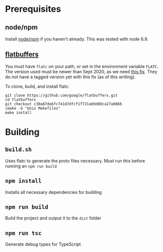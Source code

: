 # Prerequisites

## node/npm

Install [node/npm](https://nodejs.org/en/download/) if you haven't already. This was tested with node 6.9.

## [flatbuffers](https://github.com/google/flatbuffers)

You must have `flatc` on your path, or set in the environment variable `FLATC`. The version used must be newer than Sept 2020, as we need [this fix](https://github.com/google/flatbuffers/commit/c30a87de6fc741d7dfcf1f721a69d89ca27a0866). They do not have a tagged version yet with this fix (as of this writing).

To clone, build, and install flatc:

```
git clone https://github.com/google/flatbuffers.git
cd flatbuffers
git checkout c30a87de6fc741d7dfcf1f721a69d89ca27a0866
cmake -G "Unix Makefiles"
make install
```

# Building

## `build.sh`

Uses flatc to generate the proto files necessary. Must run this before running an `npm run build`

## `npm install`

Installs all necessary dependencies for building

## `npm run build`

Build the project and output it to the `dist` folder

## `npm run tsc`

Generate debug types for TypeScript
